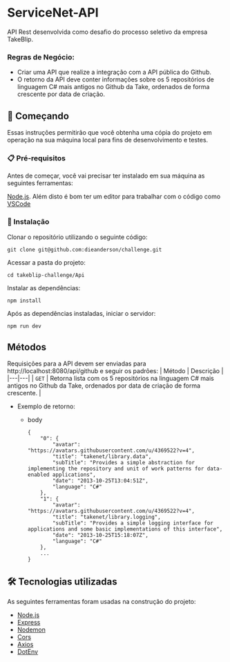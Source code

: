# ServiceNet-API

API Rest desenvolvida como desafio do processo seletivo da empresa TakeBlip.

### Regras de Negócio:
- Criar uma API que realize a integração com a API pública do Github.
- O retorno da API deve conter informações sobre os 5 repositórios de linguagem C# mais antigos
no Github da Take, ordenados de forma crescente por data de criação.

## 🚀 Começando

Essas instruções permitirão que você obtenha uma cópia do projeto em operação na sua máquina local para fins de desenvolvimento e testes.

### 📋 Pré-requisitos

Antes de começar, você vai precisar ter instalado em sua máquina as seguintes ferramentas:

[Node.js](https://nodejs.org/). 
Além disto é bom ter um editor para trabalhar com o código como [VSCode](https://code.visualstudio.com/)

### 🔧 Instalação

Clonar o repositório utilizando o seguinte código:

```
git clone git@github.com:dieanderson/challenge.git
```

Acessar a pasta do projeto:

```
cd takeblip-challenge/Api
```

Instalar as dependências:

```
npm install
```

Após as dependências instaladas, iniciar o servidor:

```
npm run dev
```

## Métodos
Requisições para a API devem ser enviadas para http://localhost:8080/api/github e seguir os padrões:
| Método | Descrição |
|---|---|
| `GET` | Retorna lista com os 5 repositórios na linguagem C# mais antigos no Github da Take, ordenados por data de criação de forma crescente. |

+ Exemplo de retorno:

    + body
        ```
        {
            "0": {
                "avatar": "https://avatars.githubusercontent.com/u/4369522?v=4",
                "title": "takenet/library.data",
                "subTitle": "Provides a simple abstraction for implementing the repository and unit of work patterns for data-enabled applications",
                "date": "2013-10-25T13:04:51Z",
                "language": "C#"
            },
            "1": {
                "avatar": "https://avatars.githubusercontent.com/u/4369522?v=4",
                "title": "takenet/library.logging",
                "subTitle": "Provides a simple logging interface for applications and some basic implementations of this interface",
                "date": "2013-10-25T15:18:07Z",
                "language": "C#"
            },
            ...
        }
        ```

## 🛠️ Tecnologias utilizadas

As seguintes ferramentas foram usadas na construção do projeto:

- [Node.js](https://nodejs.org/)
- [Express](https://expressjs.com/pt-br/)
- [Nodemon](https://nodemon.io/)
- [Cors](https://developer.mozilla.org/pt-BR/docs/Web/HTTP/CORS)
- [Axios](https://axios-http.com/ptbr/docs/intro)
- [DotEnv](https://www.npmjs.com/package/dotenv)

